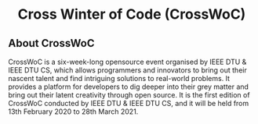 <h1 align="center"> Cross Winter of Code (CrossWoC) </h1>

## About CrossWoC 

CrossWoC is a six-week-long opensource event organised by IEEE DTU & IEEE DTU CS, which allows programmers and innovators to bring out their nascent talent and find intriguing solutions to real-world problems. It provides a platform for developers to dig deeper into their grey matter and bring out their latent creativity through open source. It is the first edition of CrossWoC conducted by IEEE DTU & IEEE DTU CS, and it will be held from 13th February 2020 to 28th March 2021.




